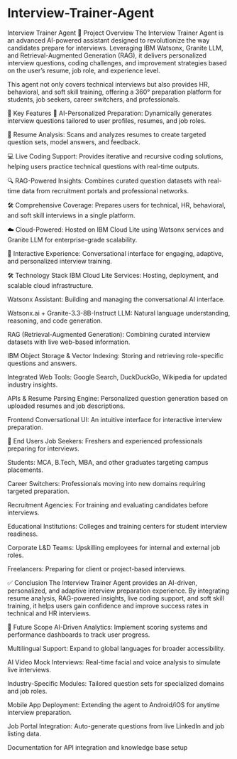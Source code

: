 # Interview-Trainer-Agent
Interview Trainer Agent
📌 Project Overview
The Interview Trainer Agent is an advanced AI-powered assistant designed to revolutionize the way candidates prepare for interviews. Leveraging IBM Watsonx, Granite LLM, and Retrieval-Augmented Generation (RAG), it delivers personalized interview questions, coding challenges, and improvement strategies based on the user’s resume, job role, and experience level.

This agent not only covers technical interviews but also provides HR, behavioral, and soft skill training, offering a 360° preparation platform for students, job seekers, career switchers, and professionals.

🌟 Key Features
🎯 AI-Personalized Preparation: Dynamically generates interview questions tailored to user profiles, resumes, and job roles.

📄 Resume Analysis: Scans and analyzes resumes to create targeted question sets, model answers, and feedback.

💻 Live Coding Support: Provides iterative and recursive coding solutions, helping users practice technical questions with real-time outputs.

🔍 RAG-Powered Insights: Combines curated question datasets with real-time data from recruitment portals and professional networks.

🛠️ Comprehensive Coverage: Prepares users for technical, HR, behavioral, and soft skill interviews in a single platform.

☁️ Cloud-Powered: Hosted on IBM Cloud Lite using Watsonx services and Granite LLM for enterprise-grade scalability.

🤝 Interactive Experience: Conversational interface for engaging, adaptive, and personalized interview training.

🛠️ Technology Stack
IBM Cloud Lite Services: Hosting, deployment, and scalable cloud infrastructure.

Watsonx Assistant: Building and managing the conversational AI interface.

Watsonx.ai + Granite-3.3-8B-Instruct LLM: Natural language understanding, reasoning, and code generation.

RAG (Retrieval-Augmented Generation): Combining curated interview datasets with live web-based information.

IBM Object Storage & Vector Indexing: Storing and retrieving role-specific questions and answers.

Integrated Web Tools: Google Search, DuckDuckGo, Wikipedia for updated industry insights.

APIs & Resume Parsing Engine: Personalized question generation based on uploaded resumes and job descriptions.

Frontend Conversational UI: An intuitive interface for interactive interview preparation.

🎯 End Users
Job Seekers: Freshers and experienced professionals preparing for interviews.

Students: MCA, B.Tech, MBA, and other graduates targeting campus placements.

Career Switchers: Professionals moving into new domains requiring targeted preparation.

Recruitment Agencies: For training and evaluating candidates before interviews.

Educational Institutions: Colleges and training centers for student interview readiness.

Corporate L&D Teams: Upskilling employees for internal and external job roles.

Freelancers: Preparing for client or project-based interviews.

✅ Conclusion
The Interview Trainer Agent provides an AI-driven, personalized, and adaptive interview preparation experience. By integrating resume analysis, RAG-powered insights, live coding support, and soft skill training, it helps users gain confidence and improve success rates in technical and HR interviews.

🚀 Future Scope
AI-Driven Analytics: Implement scoring systems and performance dashboards to track user progress.

Multilingual Support: Expand to global languages for broader accessibility.

AI Video Mock Interviews: Real-time facial and voice analysis to simulate live interviews.

Industry-Specific Modules: Tailored question sets for specialized domains and job roles.

Mobile App Deployment: Extending the agent to Android/iOS for anytime interview preparation.

Job Portal Integration: Auto-generate questions from live LinkedIn and job listing data.


Documentation for API integration and knowledge base setup

